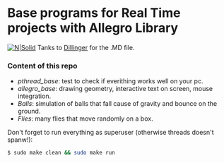 # Base programs for Real Time projects with Allegro Library

[![N|Solid](https://cldup.com/dTxpPi9lDf.thumb.png)](https://nodesource.com/products/nsolid)
Tanks to [Dillinger](http://dillinger.io/) for the .MD file.
### Content of this repo
- *pthread_base*: test to check if everithing works well on your pc.
- *allegro_base*: drawing geometry, interactive text on screen, mouse integration.
- *Balls*: simulation of balls that fall cause of gravity and bounce on the ground.
- *Flies*: many flies that move randomly on a box.


Don't forget to run everything as superuser (otherwise threads doesn't spanw!):

```sh
$ sudo make clean && sudo make run
```